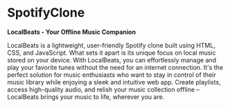 # SpotifyClone

**LocalBeats - Your Offline Music Companion**

LocalBeats is a lightweight, user-friendly Spotify clone built using HTML, CSS, and JavaScript. What sets it apart is its unique focus on local music stored on your device. With LocalBeats, you can effortlessly manage and play your favorite tunes without the need for an internet connection. It's the perfect solution for music enthusiasts who want to stay in control of their music library while enjoying a sleek and intuitive web app. Create playlists, access high-quality audio, and relish your music collection offline – LocalBeats brings your music to life, wherever you are.
